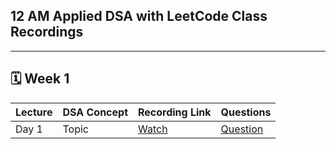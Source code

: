 ## 12 AM Applied DSA with LeetCode Class Recordings

---

## 🗓️ Week 1

| **Lecture** | **DSA Concept** | **Recording Link** | **Questions** |
|------------|------------------|---------------|---------------|
| Day 1 | Topic | [Watch]() | [Question]() |


